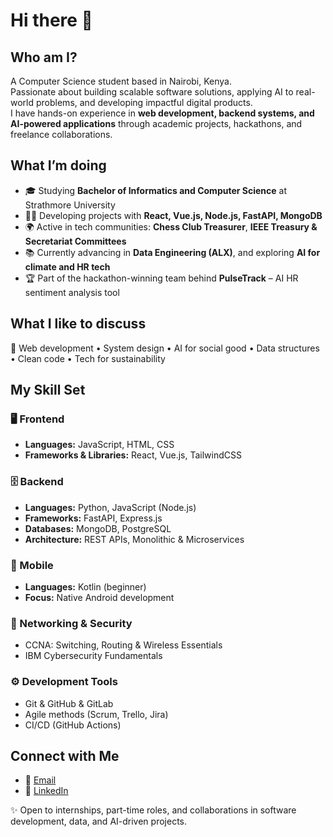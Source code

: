 # Hi there 👋  

## Who am I?  
A Computer Science student based in Nairobi, Kenya.  
Passionate about building scalable software solutions, applying AI to real-world problems, and developing impactful digital products.  
I have hands-on experience in **web development, backend systems, and AI-powered applications** through academic projects, hackathons, and freelance collaborations.  


## What I’m doing  
- 🎓 Studying **Bachelor of Informatics and Computer Science** at Strathmore University  
- 👨‍💻 Developing projects with **React, Vue.js, Node.js, FastAPI, MongoDB**  
- 🌍 Active in tech communities: **Chess Club Treasurer**, **IEEE Treasury & Secretariat Committees**  
- 📚 Currently advancing in **Data Engineering (ALX)**, and exploring **AI for climate and HR tech**  
- 🏆 Part of the hackathon-winning team behind **PulseTrack** – AI HR sentiment analysis tool  


## What I like to discuss  
💬 Web development • System design • AI for social good • Data structures • Clean code • Tech for sustainability  


## My Skill Set  

### 🖥 Frontend  
- **Languages:** JavaScript, HTML, CSS  
- **Frameworks & Libraries:** React, Vue.js, TailwindCSS  

### 🗄 Backend  
- **Languages:** Python, JavaScript (Node.js)  
- **Frameworks:** FastAPI, Express.js  
- **Databases:** MongoDB, PostgreSQL  
- **Architecture:** REST APIs, Monolithic & Microservices

### 📱 Mobile  
- **Languages:** Kotlin (beginner)  
- **Focus:** Native Android development  

### 🔐 Networking & Security  
- CCNA: Switching, Routing & Wireless Essentials  
- IBM Cybersecurity Fundamentals  

### ⚙️ Development Tools  
- Git & GitHub & GitLab
- Agile methods (Scrum, Trello, Jira)  
- CI/CD (GitHub Actions)  


## Connect with Me  
- 📧 [Email](kamaucyprian12@gmail.com)  
- 💼 [LinkedIn](https://www.linkedin.com/in/cyprian-kamau-a49943270/)  


✨ Open to internships, part-time roles, and collaborations in software development, data, and AI-driven projects.
